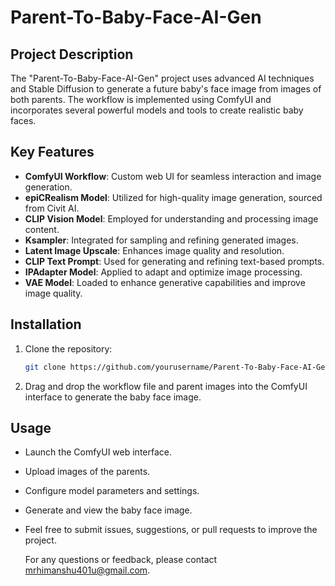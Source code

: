 # Parent-To-Baby-Face-AI-Gen

## Project Description

The "Parent-To-Baby-Face-AI-Gen" project uses advanced AI techniques and Stable Diffusion to generate a future baby's face image from images of both parents. The workflow is implemented using ComfyUI and incorporates several powerful models and tools to create realistic baby faces.

## Key Features
- **ComfyUI Workflow**: Custom web UI for seamless interaction and image generation.
- **epiCRealism Model**: Utilized for high-quality image generation, sourced from Civit AI.
- **CLIP Vision Model**: Employed for understanding and processing image content.
- **Ksampler**: Integrated for sampling and refining generated images.
- **Latent Image Upscale**: Enhances image quality and resolution.
- **CLIP Text Prompt**: Used for generating and refining text-based prompts.
- **IPAdapter Model**: Applied to adapt and optimize image processing.
- **VAE Model**: Loaded to enhance generative capabilities and improve image quality.

## Installation
1. Clone the repository:
   ```bash
   git clone https://github.com/yourusername/Parent-To-Baby-Face-AI-Gen.git
2. Drag and drop the workflow file and parent images into the ComfyUI interface to generate the baby face image.

## Usage
- Launch the ComfyUI web interface.
- Upload images of the parents.
- Configure model parameters and settings.
- Generate and view the baby face image.

- Feel free to submit issues, suggestions, or pull requests to improve the project.

  For any questions or feedback, please contact mrhimanshu401u@gmail.com.

